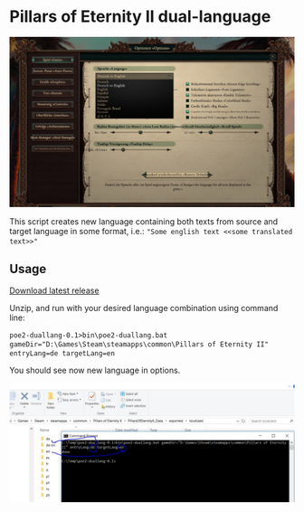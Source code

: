 # Pillars of Eternity II dual-language

![ingame](https://raw.githubusercontent.com/KadekM/poe2-duallang/master/github/settings.jpg)

This script creates new language containing both texts from source and target language in some format, i.e.:
`"Some english text <<some translated text>>"`

## Usage
[Download latest release](https://github.com/KadekM/poe2-duallang/releases)

Unzip, and run with your desired language combination using command line:
```
poe2-duallang-0.1>bin\poe2-duallang.bat gameDir="D:\Games\Steam\steamapps\common\Pillars of Eternity II" entryLang=de targetLang=en
```

You should see now new language in options.

![how to run](https://raw.githubusercontent.com/KadekM/poe2-duallang/master/github/run.jpg)

